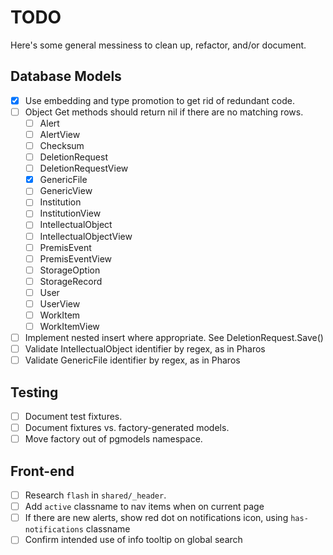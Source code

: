 # TODO

Here's some general messiness to clean up, refactor, and/or document.

## Database Models

- [x] Use embedding and type promotion to get rid of redundant code.
- [ ] Object Get methods should return nil if there are no matching rows.
  - [ ] Alert
  - [ ] AlertView
  - [ ] Checksum
  - [ ] DeletionRequest
  - [ ] DeletionRequestView
  - [x] GenericFile
  - [ ] GenericView
  - [ ] Institution
  - [ ] InstitutionView
  - [ ] IntellectualObject
  - [ ] IntellectualObjectView
  - [ ] PremisEvent
  - [ ] PremisEventView
  - [ ] StorageOption
  - [ ] StorageRecord
  - [ ] User
  - [ ] UserView
  - [ ] WorkItem
  - [ ] WorkItemView
- [ ] Implement nested insert where appropriate. See DeletionRequest.Save()
- [ ] Validate IntellectualObject identifier by regex, as in Pharos
- [ ] Validate GenericFile identifier by regex, as in Pharos

## Testing

- [ ] Document test fixtures.
- [ ] Document fixtures vs. factory-generated models.
- [ ] Move factory out of pgmodels namespace.

## Front-end

- [ ] Research `flash` in `shared/_header`.
- [ ] Add `active` classname to nav items when on current page
- [ ] If there are new alerts, show red dot on notifications icon, using `has-notifications` classname
- [ ] Confirm intended use of info tooltip on global search